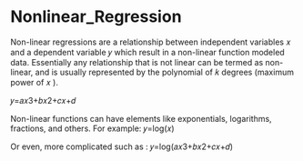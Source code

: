 # Nonlinear_Regression
Non-linear regressions are a relationship between independent variables  𝑥  and a dependent variable  𝑦  which result in a non-linear function modeled data. Essentially any relationship that is not linear can be termed as non-linear, and is usually represented by the polynomial of  𝑘  degrees (maximum power of  𝑥 ).

 𝑦=𝑎𝑥3+𝑏𝑥2+𝑐𝑥+𝑑 
 
Non-linear functions can have elements like exponentials, logarithms, fractions, and others. For example:
𝑦=log(𝑥)
 
Or even, more complicated such as :
𝑦=log(𝑎𝑥3+𝑏𝑥2+𝑐𝑥+𝑑)
